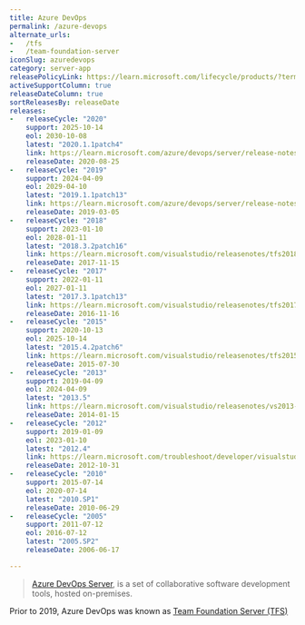```yaml
---
title: Azure DevOps
permalink: /azure-devops
alternate_urls:
-   /tfs
-   /team-foundation-server
iconSlug: azuredevops
category: server-app
releasePolicyLink: https://learn.microsoft.com/lifecycle/products/?terms=Azure%20DevOps
activeSupportColumn: true
releaseDateColumn: true
sortReleasesBy: releaseDate
releases:
-   releaseCycle: "2020"
    support: 2025-10-14
    eol: 2030-10-08
    latest: "2020.1.1patch4"
    link: https://learn.microsoft.com/azure/devops/server/release-notes/azuredevops2020u1?view=azure-devops-2020#azure-devops-server-202011-patch-4-release-date-january-26-2022
    releaseDate: 2020-08-25
-   releaseCycle: "2019"
    support: 2024-04-09
    eol: 2029-04-10
    latest: "2019.1.1patch13"
    link: https://learn.microsoft.com/azure/devops/server/release-notes/azuredevops2019u1?view=azure-devops-2020#azure-devops-server-2019-update-11-patch-13-release-date-january-26-2022
    releaseDate: 2019-03-05
-   releaseCycle: "2018"
    support: 2023-01-10
    eol: 2028-01-11
    latest: "2018.3.2patch16"
    link: https://learn.microsoft.com/visualstudio/releasenotes/tfs2018-update3#team-foundation-server-2018-update-32-patch-16
    releaseDate: 2017-11-15
-   releaseCycle: "2017"
    support: 2022-01-11
    eol: 2027-01-11
    latest: "2017.3.1patch13"
    link: https://learn.microsoft.com/visualstudio/releasenotes/tfs2017-update3#details-of-whats-new-in-team-foundation-server-2017-update-31-patch-13
    releaseDate: 2016-11-16
-   releaseCycle: "2015"
    support: 2020-10-13
    eol: 2025-10-14
    latest: "2015.4.2patch6"
    link: https://learn.microsoft.com/visualstudio/releasenotes/tfs2015-update4-vs#details-of-whats-new-in-team-foundation-server-2015-update-42-patch-6
    releaseDate: 2015-07-30
-   releaseCycle: "2013"
    support: 2019-04-09
    eol: 2024-04-09
    latest: "2013.5"
    link: https://learn.microsoft.com/visualstudio/releasenotes/vs2013-update5-vs
    releaseDate: 2014-01-15
-   releaseCycle: "2012"
    support: 2019-01-09
    eol: 2023-01-10
    latest: "2012.4"
    link: https://learn.microsoft.com/troubleshoot/developer/visualstudio/installation/visual-studio-2012-update-4
    releaseDate: 2012-10-31
-   releaseCycle: "2010"
    support: 2015-07-14
    eol: 2020-07-14
    latest: "2010.SP1"
    releaseDate: 2010-06-29
-   releaseCycle: "2005"
    support: 2011-07-12
    eol: 2016-07-12
    latest: "2005.SP2"
    releaseDate: 2006-06-17

---
```


> [Azure DevOps Server](https://azure.microsoft.com/services/devops/), is a set of collaborative software development tools, hosted on-premises.

Prior to 2019, Azure DevOps was known as [Team Foundation Server (TFS)](https://learn.microsoft.com/lifecycle/products/?terms=Team%20Foundation%20Server)
